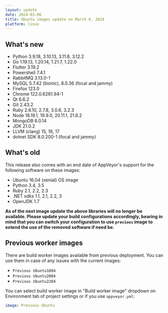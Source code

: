 ```yaml
---
layout: update
date: 2024-03-06
title: Ubuntu images update on March 6, 2024
platform: linux
---
```


## What's new

* Python 3.9.18, 3.10.13, 3.11.8, 3.12.2
* Go 1.19.13, 1.20.14, 1.21.7, 1.22.0
* Flutter 3.19.2
* Powershell 7.4.1
* RabbitMQ 3.13.0-1
* MySQL 5.7.42 (bionic), 8.0.36 (focal and jammy)
* Firefox 123.0 
* Chrome 122.0.6261.94-1 
* Qt 6.6.2
* Git 2.43.2
* Ruby 2.6.10, 2.7.8, 3.0.6, 3.2.3
* Node 18.19.1, 19.9.0, 20.11.1, 21.6.2  
* MongoDB 6.0.14
* JDK 21.0.2
* LLVM (clang) 15, 16, 17
* dotnet SDK 8.0.200-1 (focal and jammy)

## What's old

This release also comes with an end date of AppVeyor's support for the following software on these images:

* Ubuntu 16.04 (xenial) OS image
* Python 3.4, 3.5
* Ruby 2.1, 2.2, 2.3
* .NET sdks 1.1, 2.1, 2.2, 3
* OpenJDK 1.7

 
**As of the next image update the above libraries will no longer be available. Please update your build configurations accordingly, bearing in mind that you can switch your configuration to use `previous` image to extend the use of the removed software if need be.**

## Previous worker images

There are build worker images available from previous deployment. You can use them in case of any issues with the current images:

* `Previous Ubuntu1804`
* `Previous Ubuntu2004`
* `Previous Ubuntu2204`

You can select build worker image in "Build worker image" dropdown on Environment tab of project settings or if you use `appveyor.yml`:

```yaml
image: Previous Ubuntu
```